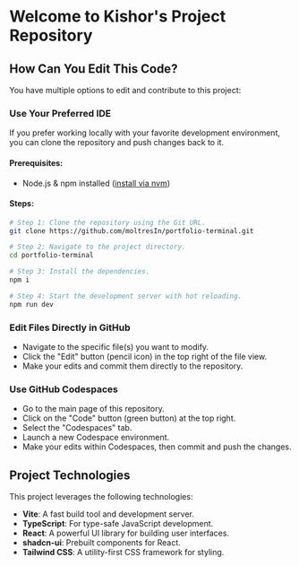 # Welcome to Kishor's Project Repository

## How Can You Edit This Code?

You have multiple options to edit and contribute to this project:

### Use Your Preferred IDE

If you prefer working locally with your favorite development environment, you can clone the repository and push changes back to it.

#### Prerequisites:

- Node.js & npm installed ([install via nvm](https://github.com/nvm-sh/nvm#installing-and-updating))

#### Steps:

```sh
# Step 1: Clone the repository using the Git URL.
git clone https://github.com/moltresIn/portfolio-terminal.git

# Step 2: Navigate to the project directory.
cd portfolio-terminal

# Step 3: Install the dependencies.
npm i

# Step 4: Start the development server with hot reloading.
npm run dev
```

### Edit Files Directly in GitHub

- Navigate to the specific file(s) you want to modify.
- Click the "Edit" button (pencil icon) in the top right of the file view.
- Make your edits and commit them directly to the repository.

### Use GitHub Codespaces

- Go to the main page of this repository.
- Click on the "Code" button (green button) at the top right.
- Select the "Codespaces" tab.
- Launch a new Codespace environment.
- Make your edits within Codespaces, then commit and push the changes.

## Project Technologies

This project leverages the following technologies:

- **Vite**: A fast build tool and development server.
- **TypeScript**: For type-safe JavaScript development.
- **React**: A powerful UI library for building user interfaces.
- **shadcn-ui**: Prebuilt components for React.
- **Tailwind CSS**: A utility-first CSS framework for styling.
